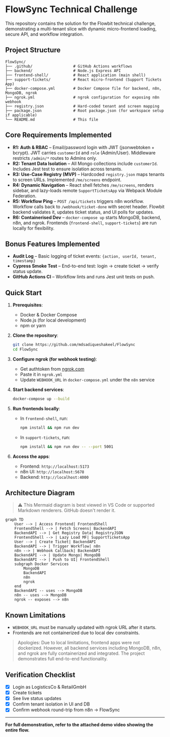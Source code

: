 # FlowSync Technical Challenge

This repository contains the solution for the Flowbit technical challenge, demonstrating a multi-tenant slice with dynamic micro-frontend loading, secure API, and workflow integration.

## Project Structure

```
FlowSync/
├── .github/                  # GitHub Actions workflows
├── backend/                  # Node.js Express API
├── frontend-shell/           # React application (main shell)
├── support-tickets/          # React micro-frontend (Support Tickets App)
├── docker-compose.yml        # Docker Compose file for backend, n8n, MongoDB, ngrok
├── ngrok.yml                 # ngrok configuration for exposing n8n webhook
├── registry.json             # Hard-coded tenant and screen mapping
├── package.json              # Root package.json (for workspace setup if applicable)
└── README.md                 # This file
```

## Core Requirements Implemented

*  **R1: Auth & RBAC** – Email/password login with JWT (jsonwebtoken + bcrypt). JWT carries `customerId` and `role` (Admin/User). Middleware restricts `/admin/*` routes to Admins only.
*  **R2: Tenant Data Isolation** – All Mongo collections include `customerId`. Includes Jest test to ensure isolation across tenants.
*  **R3: Use-Case Registry (MVP)** – Hardcoded `registry.json` maps tenants to screen URLs. Implemented `/me/screens` endpoint.
*  **R4: Dynamic Navigation** – React shell fetches `/me/screens`, renders sidebar, and lazy-loads remote `SupportTicketsApp` via Webpack Module Federation.
*  **R5: Workflow Ping** – `POST /api/tickets` triggers n8n workflow. Workflow calls back to `/webhook/ticket-done` with secret header. Flowbit backend validates it, updates ticket status, and UI polls for updates.
*  **R6: Containerised Dev** – `docker-compose up` starts MongoDB, backend, n8n, and ngrok. Frontends (`frontend-shell`, `support-tickets`) are run locally for flexibility.

##  Bonus Features Implemented

*  **Audit Log** – Basic logging of ticket events: `{action, userId, tenant, timestamp}`
*  **Cypress Smoke Test** – End-to-end test: login → create ticket → verify status update.
*  **GitHub Actions CI** – Workflow lints and runs Jest unit tests on push.

##  Quick Start

1. **Prerequisites**:

   * Docker & Docker Compose
   * Node.js (for local development)
   * npm or yarn

2. **Clone the repository**:

   ```bash
   git clone https://github.com/mdsadiqueshakeel/FlowSync
   cd FlowSync
   ```

3. **Configure ngrok (for webhook testing)**:

   * Get authtoken from [ngrok.com](https://ngrok.com/)
   * Paste it in `ngrok.yml`
   * Update `WEBHOOK_URL` in `docker-compose.yml` under the `n8n` service

4. **Start backend services**:

   ```bash
   docker-compose up --build
   ```

5. **Run frontends locally**:

   * In `frontend-shell`, run:

     ```bash
     npm install && npm run dev
     ```
   * In `support-tickets`, run:

     ```bash
     npm install && npm run dev -- --port 5001
     ```

6. **Access the apps**:

   * Frontend: `http://localhost:5173`
   * n8n UI: `http://localhost:5678`
   * Backend: `http://localhost:4000`

##  Architecture Diagram

> ⚠️ This Mermaid diagram is best viewed in VS Code or supported Markdown renderers. GitHub doesn't render it.

```mermaid
graph TD
    User --> | Access Frontend| FrontendShell
    FrontendShell --> | Fetch Screens| BackendAPI
    BackendAPI --> | Get Registry Data| RegistryJSON
    FrontendShell --> | Lazy Load MF| SupportTicketsApp
    User --> | Create Ticket| BackendAPI
    BackendAPI --> | Trigger Workflow| n8n
    n8n --> | Webhook Callback| BackendAPI
    BackendAPI --> | Update Mongo| MongoDB
    BackendAPI --> | Push to UI| FrontendShell
    subgraph Docker Services
        MongoDB
        BackendAPI
        n8n
        ngrok
    end
    BackendAPI -- uses --> MongoDB
    n8n -- uses --> MongoDB
    ngrok -- exposes --> n8n
```

##  Known Limitations

* `WEBHOOK_URL` must be manually updated with ngrok URL after it starts.
* Frontends are not containerized due to local dev constraints.

> Apologies: Due to local limitations, frontend apps were not dockerized. However, all backend services including MongoDB, n8n, and ngrok are fully containerized and integrated. The project demonstrates full end-to-end functionality.

##  Verification Checklist

* [x] Login as LogisticsCo & RetailGmbH
* [x] Create tickets
* [x] See live status updates
* [x] Confirm tenant isolation in UI and DB
* [x] Confirm webhook round-trip from n8n → FlowSync

---

**For full demonstration, refer to the attached demo video showing the entire flow.**
